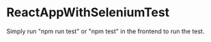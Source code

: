 # ReactAppWithSeleniumTest

Simply run "npm run test" or "npm test" in the frontend to run the test.
